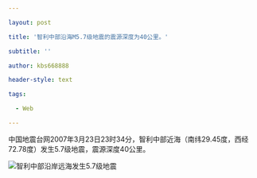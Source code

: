 ---
layout: post
title: '智利中部沿海M5.7级地震的震源深度为40公里。'
subtitle: ''
author: kbs668888
header-style: text
tags:
  - Web
---
中国地震台网2007年3月23日23时34分，智利中部近海（南纬29.45度，西经72.78度）发生5.7级地震，震源深度40公里。

![智利中部沿岸远海发生5.7级地震](http://crawl.ws.126.net/059106ec8c71bc0a544d825957747e82.jpg)

